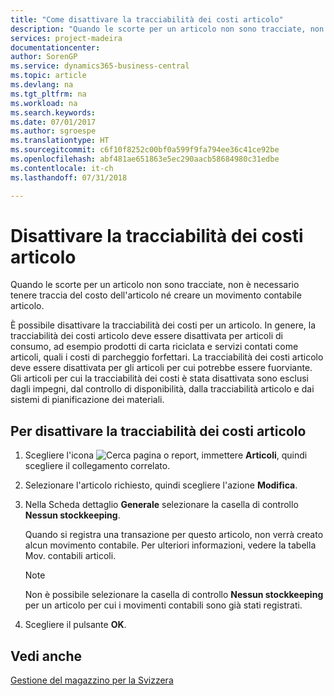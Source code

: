 ```yaml
---
title: "Come disattivare la tracciabilità dei costi articolo"
description: "Quando le scorte per un articolo non sono tracciate, non è necessario tenere traccia del costo dell'articolo né creare un movimento contabile articolo."
services: project-madeira
documentationcenter: 
author: SorenGP
ms.service: dynamics365-business-central
ms.topic: article
ms.devlang: na
ms.tgt_pltfrm: na
ms.workload: na
ms.search.keywords: 
ms.date: 07/01/2017
ms.author: sgroespe
ms.translationtype: HT
ms.sourcegitcommit: c6f10f8252c00bf0a599f9fa794ee36c41ce92be
ms.openlocfilehash: abf481ae651863e5ec290aacb58684980c31edbe
ms.contentlocale: it-ch
ms.lasthandoff: 07/31/2018

---
```

# <a name="deactivate-item-cost-tracking"></a>Disattivare la tracciabilità dei costi articolo
Quando le scorte per un articolo non sono tracciate, non è necessario tenere traccia del costo dell'articolo né creare un movimento contabile articolo.  

È possibile disattivare la tracciabilità dei costi per un articolo. In genere, la tracciabilità dei costi articolo deve essere disattivata per articoli di consumo, ad esempio prodotti di carta riciclata e servizi contati come articoli, quali i costi di parcheggio forfettari. La tracciabilità dei costi articolo deve essere disattivata per gli articoli per cui potrebbe essere fuorviante. Gli articoli per cui la tracciabilità dei costi è stata disattivata sono esclusi dagli impegni, dal controllo di disponibilità, dalla tracciabilità articolo e dai sistemi di pianificazione dei materiali.  

## <a name="to-deactivate-item-cost-tracking"></a>Per disattivare la tracciabilità dei costi articolo  

1.  Scegliere l'icona ![Cerca pagina o report](../../media/ui-search/search_small.png "Cerca pagina o report"), immettere **Articoli**, quindi scegliere il collegamento correlato.  
2.  Selezionare l'articolo richiesto, quindi scegliere l'azione **Modifica**.  
3.  Nella Scheda dettaglio **Generale** selezionare la casella di controllo **Nessun stockkeeping**.  

    Quando si registra una transazione per questo articolo, non verrà creato alcun movimento contabile. Per ulteriori informazioni, vedere la tabella Mov. contabili articoli.  

    > [!NOTE]  
    >  Non è possibile selezionare la casella di controllo **Nessun stockkeeping** per un articolo per cui i movimenti contabili sono già stati registrati.  

4.  Scegliere il pulsante **OK**.  

## <a name="see-also"></a>Vedi anche  
 [Gestione del magazzino per la Svizzera](swiss-inventory-management.md)


